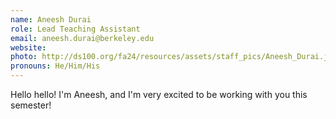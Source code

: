 ```yaml
---
name: Aneesh Durai
role: Lead Teaching Assistant
email: aneesh.durai@berkeley.edu 
website: 
photo: http://ds100.org/fa24/resources/assets/staff_pics/Aneesh_Durai.jpg
pronouns: He/Him/His
---
```

Hello hello! I'm Aneesh, and I'm very excited to be working with you this semester!
